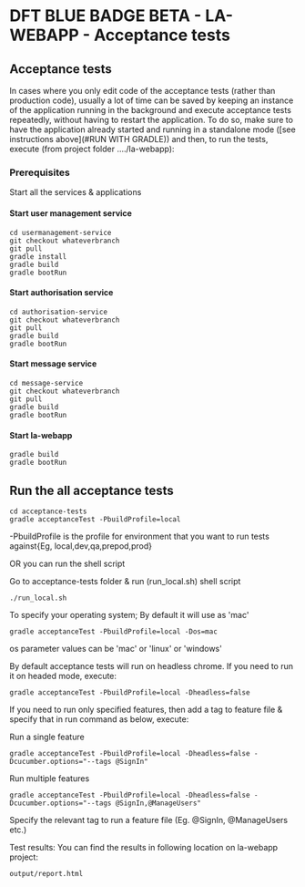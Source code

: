 # DFT BLUE BADGE BETA - LA-WEBAPP - Acceptance tests

## Acceptance tests

In cases where you only edit code of the acceptance tests (rather than production code), usually a lot of time can
be saved by keeping an instance of the application running in the background and execute acceptance tests repeatedly,
without having to restart the application. To do so, make sure to have the application already started and running in a
standalone mode ([see instructions above](#RUN WITH GRADLE)) and then, to run the tests, execute (from project folder ..../la-webapp):

### Prerequisites
Start all the services & applications

#### Start user management service
```
cd usermanagement-service
git checkout whateverbranch
git pull
gradle install
gradle build
gradle bootRun
```

#### Start authorisation service
```
cd authorisation-service
git checkout whateverbranch
git pull
gradle build
gradle bootRun
```

#### Start message service
```
cd message-service
git checkout whateverbranch
git pull
gradle build
gradle bootRun
```

#### Start la-webapp
```
gradle build
gradle bootRun
```

## Run the all acceptance tests

```
cd acceptance-tests
gradle acceptanceTest -PbuildProfile=local
```

-PbuildProfile is the profile for environment that you want to run tests against{Eg, local,dev,qa,prepod,prod}

OR you can run the shell script

Go to acceptance-tests folder & run (run_local.sh) shell script

```
./run_local.sh
```

To specify your operating system; By default it will use as 'mac'

```
gradle acceptanceTest -PbuildProfile=local -Dos=mac
```
os parameter values can be 'mac' or 'linux' or 'windows'


By default acceptance tests will run on headless chrome. If you need to run it on headed mode, execute:

```
gradle acceptanceTest -PbuildProfile=local -Dheadless=false
```

If you need to run only specified features, then add a tag to feature file & specify that in run command as below, execute:

Run a single feature

```
gradle acceptanceTest -PbuildProfile=local -Dheadless=false -Dcucumber.options="--tags @SignIn"
```

Run multiple features

```
gradle acceptanceTest -PbuildProfile=local -Dheadless=false -Dcucumber.options="--tags @SignIn,@ManageUsers"
```
Specify the relevant tag to run a feature file (Eg. @SignIn, @ManageUsers etc.)

Test results:
You can find the results in following location on la-webapp project:
```
output/report.html
```